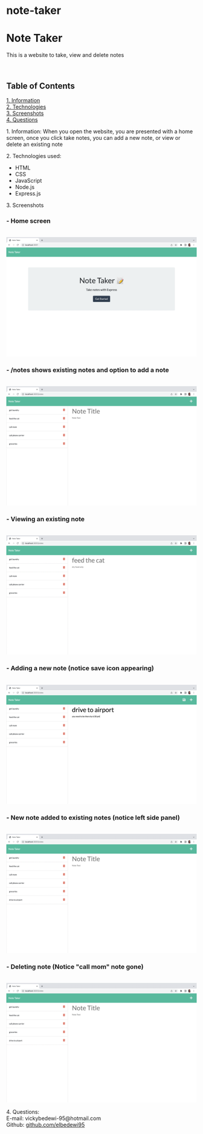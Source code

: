 # note-taker

<h1> Note Taker </h1>

<p> This is a website to take, view and delete notes </p>
<br>
<h2>Table of Contents</h2>

<a href = "#info">1. Information</a><br>
<a href = "#tech">2. Technologies</a><br>
<a href = "#scr">3. Screenshots</a><br>
<a href = "#qs">4. Questions</a><br>



<p id = "info">1. Information: When you open the website, you are presented with a home screen, once you click take notes, you can add a new note, or view or delete an existing note</p>
<p id = "tech">2. Technologies used: 
<ul>
<li>HTML</li>
<li>CSS</li>
<li>JavaScript</li>
<li>Node.js</li>
<li>Express.js</li>
</ul>
</p>
<p id="scr">3. Screenshots <br>
<h3>- Home screen</h3><br>
<img src="images/1.png"> <br>
<h3>- /notes shows existing notes and option to add a note</h3><br>
<img src ="images/2.png"> <br>
<h3>- Viewing an existing note</h3><br>
<img src ="images/3.png"> <br>
<h3>- Adding a new note (notice save icon appearing)</h3><br>
<img src ="images/4.png"> <br>
<h3>- New note added to existing notes (notice left side panel)</h3><br>
<img src ="images/5.png"> <br>
<h3>- Deleting note (Notice "call mom" note gone)</h3> <br>
<img src ="images/6.png"> <br>

</p>

<p id = "qs">4. Questions:<br> E-mail: vickybedewi-95@hotmail.com <br> 
Github: <a href="https://github.com/elbedewi95">github.com/elbedewi95</a></p>

<h2>


